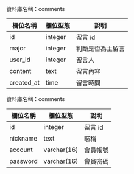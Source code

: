 資料庫名稱：comments

| 欄位名稱 | 欄位型態 | 說明 |
|----------|----------|------|
|  id  |    integer      | 留言 id     |
| major  | integer | 判斷是否為主留言  |
| user_id | integer | 留言人 |
| content | text | 留言內容 |
| created_at | time | 留言時間 |

資料庫名稱：comments 

| 欄位名稱 | 欄位型態 | 說明 |
|----------|----------|------|
|  id  |    integer      | 留言 id     |
| nickname  | text | 暱稱  |
| account | varchar(16) | 會員帳號 |
| password | varchar(16) | 會員密碼 |